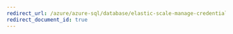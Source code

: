 ```yaml
---
redirect_url: /azure/azure-sql/database/elastic-scale-manage-credentials
redirect_document_id: true
---
```

